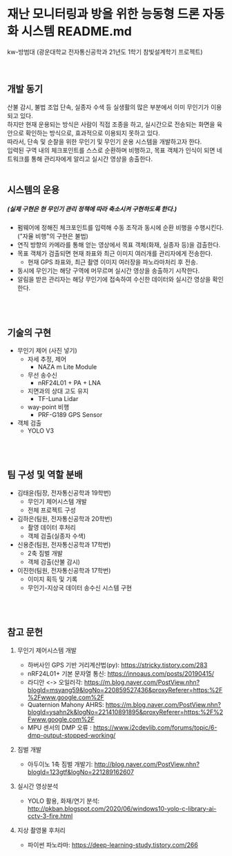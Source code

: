 
# 재난 모니터링과 방을 위한 능동형 드론 자동화 시스템 README.md
kw-방범대 (광운대학교 전자통신공학과 21년도 1학기 참빛설계학기 프로젝트)


<br>

## 개발 동기
산불 감시, 불법 조업 단속, 실종자 수색 등 실생활의 많은 부분에서 이미 무인기가 이용되고 있다.
<br>
하지만 현재 운용되는 방식은 사람이 직접 조종을 하고, 실시간으로 전송되는 화면을 육안으로 확인하는 방식으로, 효과적으로 이용되지 못하고 있다.
<br>
따라서, 단속 및 순찰을 위한 무인기 및 무인기 운용 시스템을 개발하고자 한다.
<br>
입력된 구역 내의 체크포인트를 스스로 순환하며 비행하고, 목표 객체가 인식이 되면 네트워크를 통해 관리자에게 알리고 실시간 영상을 송출한다.
<br>
<br>

## 시스템의 운용
##### (실제 구현은 현 무인기 관리 정책에 따라 축소시켜 구현하도록 한다.)
- 펌웨어에 정해진 체크포인트를 입력해 수동 조작과 동시에 순환 비행을 수행시킨다. ("자율 비행"의 구현은 불법)
- 연직 방향의 카메라를 통해 얻는 영상에서 목표 객체(화재, 실종자 등)을 검출한다.
- 목표 객체가 검출되면 현재 좌표와 최근 이미지 여러개를 관리자에게 전송한다.
    - 현재 GPS 좌표와, 최근 촬영 이미지 여러장을 파노라마처리 후 전송.
- 동시에 무인기는 해당 구역에 머무르며 실시간 영상을 송출하기 시작한다.
- 알림을 받은 관리자는 해당 무인기에 접속하여 수신한 데이터와 실시간 영상을 확인한다.
<br>
<br>

## 기술의 구현
- 무인기 제어 (사진 넣기)
    - 자세 추정, 제어
        - NAZA m Lite Module
    - 무선 송수신
        - nRF24L01 + PA + LNA
    - 지면과의 상대 고도 유지
        - TF-Luna Lidar
    - way-point 비행
        - PRF-G189 GPS Sensor
- 객체 검출
    - YOLO V3
<br>
<br>

## 팀 구성 및 역할 분배
- 김태윤(팀장, 전자통신공학과 19학번)
    - 무인기 제어시스템 개발
    - 전체 프로젝트 구성
- 김하은(팀원, 전자통신공학과 20학번)
    - 촬영 데이터 후처리
    - 객체 검출(실종자 수색)
- 신용준(팀원, 전자통신공학과 17학번)
    - 2축 짐벌 개발
    - 객체 검출(산불 감시)
- 이진헌(팀원, 전자통신공학과 17학번)
    - 이미지 획득 및 기록
    - 무인기-지상국 데이터 송수신 시스템 구현
<br>
<br>

## 참고 문헌
1. 무인기 제어시스템 개발
    - 하버사인 GPS 기반 거리계산법(py): https://stricky.tistory.com/283
    - nRF24L01+ 기본 문자열 통신: https://innoaus.com/posts/20190415/
    - 라디안 <-> 오일러각: https://m.blog.naver.com/PostView.nhn?blogId=msyang59&logNo=220859527436&proxyReferer=https:%2F%2Fwww.google.com%2F
    - Quaternion Mahony AHRS: https://m.blog.naver.com/PostView.nhn?blogId=ysahn2k&logNo=221410891895&proxyReferer=https:%2F%2Fwww.google.com%2F
    - MPU 센서의 DMP 오류 : https://www.i2cdevlib.com/forums/topic/6-dmp-output-stopped-working/

2. 짐벌 개발
    - 아두이노 1축 짐벌 개발기: http://blog.naver.com/PostView.nhn?blogId=123gtf&logNo=221289162607

3. 실시간 영상분석
    - YOLO 활용, 화재/연기 분석: http://pkban.blogspot.com/2020/06/windows10-yolo-c-library-ai-cctv-3-fire.html
4. 지상 촬영물 후처리
    - 파이썬 파노라마: https://deep-learning-study.tistory.com/266
<br>
<br>

